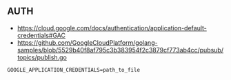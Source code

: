 
## AUTH
- https://cloud.google.com/docs/authentication/application-default-credentials#GAC
- https://github.com/GoogleCloudPlatform/golang-samples/blob/5529b40f8af795c3b383954f2c3879cf773ab4cc/pubsub/topics/publish.go

```
GOOGLE_APPLICATION_CREDENTIALS=path_to_file
```
